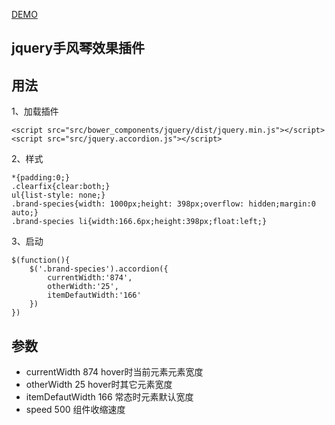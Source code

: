 [DEMO](https://sunny-l.github.io/jquery-plugins/jquery.accordion/)

## jquery手风琴效果插件
## 用法

1、加载插件

    <script src="src/bower_components/jquery/dist/jquery.min.js"></script>
    <script src="src/jquery.accordion.js"></script>

2、样式

    *{padding:0;}
    .clearfix{clear:both;}
    ul{list-style: none;}
    .brand-species{width: 1000px;height: 398px;overflow: hidden;margin:0 auto;}
    .brand-species li{width:166.6px;height:398px;float:left;}

3、启动

    $(function(){
        $('.brand-species').accordion({
            currentWidth:'874',
            otherWidth:'25',
            itemDefautWidth:'166'
        })
    })
## 参数
* currentWidth 874 hover时当前元素元素宽度
* otherWidth 25 hover时其它元素宽度
* itemDefautWidth 166 常态时元素默认宽度
* speed  500 组件收缩速度
